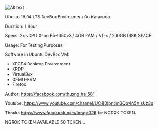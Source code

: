![Alt text](https://i.ibb.co/Vxq1HwF/image.png "Screenshot")

Ubuntu 16.04 LTS DevBox Environment On Katacoda

Duration: 1 Hour

Specs: 2x vCPU Xeon E5-1650v3 / 4GB RAM / VT-x / 200GB DISK SPACE

Usage: For Testing Purposes

Software in Ubuntu DevBox VM:
 - XFCE4 Desktop Environment
 - XRDP
 - VirtualBox
 - QEMU-KVM
 - Firefox

Author: https://facebook.com/thuong.hai.581

Youtube: https://www.youtube.com/channel/UCi80Ipndm3QovIn5XisUz3g

Thanks https://www.facebook.com/longls025 for NGROK TOKEN.

NGROK TOKEN AVAILABLE 50 TOKEN...




